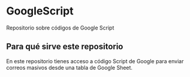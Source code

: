 # GoogleScript
Repositorio sobre códigos de Google Script

## Para qué sirve este repositorio

En este repositorio tienes acceso a código Script de Google para enviar correos masivos desde una tabla de Google Sheet.
